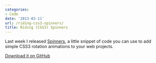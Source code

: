 ```yaml
---
categories:
- Code
date: '2013-03-11'
url: /riding-css3-spinners/
title: Riding (CSS3) Spinners
---
```


Last week I released <a href="http://cferdinandi.github.com/spinners/">Spinners</a>, a little snippet of code you can use to add simple CSS3 rotation animations to your web projects.

<p class="text-center"><a class="btn" href="http://cferdinandi.github.com/spinners/">Download it on GitHub</a></p>